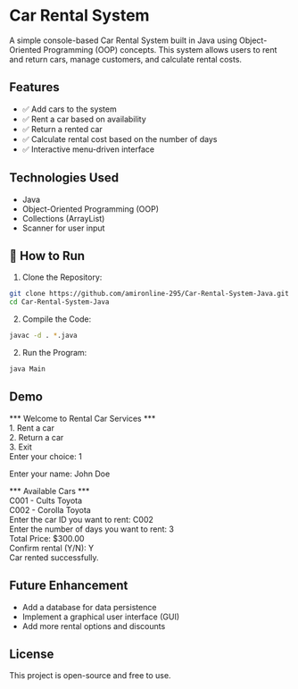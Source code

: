 
# Car Rental System

A simple console-based Car Rental System built in Java using Object-Oriented Programming (OOP) concepts. This system allows users to rent and return cars, manage customers, and calculate rental costs.



## Features

- ✅  Add cars to the system
- ✅ Rent a car based on availability
- ✅ Return a rented car
- ✅ Calculate rental cost based on the number of days
- ✅ Interactive menu-driven interface



## Technologies Used
- Java
- Object-Oriented Programming (OOP)
- Collections (ArrayList)
- Scanner for user input

## 🚀 How to Run

1. Clone the Repository:
```bash
git clone https://github.com/amironline-295/Car-Rental-System-Java.git
cd Car-Rental-System-Java
```
2. Compile the Code:
```bash
javac -d . *.java
```
2. Run the Program:
```bash
java Main
```



## Demo

*** Welcome to Rental Car Services ***  
    1. Rent a car  
    2. Return a car  
    3. Exit  
Enter your choice: 1  

Enter your name: John Doe  

*** Available Cars ***  
C001 - Cults Toyota  
C002 - Corolla Toyota  
Enter the car ID you want to rent: C002  
Enter the number of days you want to rent: 3  
Total Price: $300.00  
Confirm rental (Y/N): Y  
Car rented successfully.  



## Future Enhancement
- Add a database for data persistence
- Implement a graphical user interface (GUI)
- Add more rental options and discounts
## License

This project is open-source and free to use.


